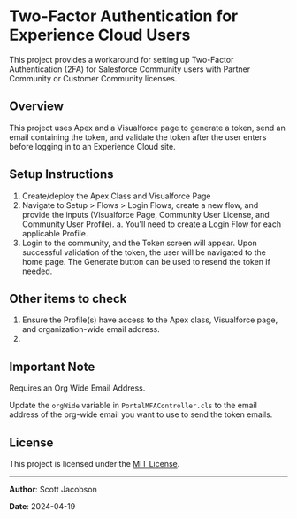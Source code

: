 # Two-Factor Authentication for Experience Cloud Users

This project provides a workaround for setting up Two-Factor Authentication (2FA) for Salesforce Community users with Partner Community or Customer Community licenses.

## Overview

This project uses Apex and a Visualforce page to generate a token, send an email containing the token, and validate the token after the user enters before logging in to an Experience Cloud site.

## Setup Instructions

1. Create/deploy the Apex Class and Visualforce Page
2. Navigate to Setup > Flows > Login Flows, create a new flow, and provide the inputs (Visualforce Page, Community User License, and Community User Profile).
    a. You'll need to create a Login Flow for each applicable Profile.
3. Login to the community, and the Token screen will appear. Upon successful validation of the token, the user will be navigated to the home page. The Generate button can be used to resend the token if needed.

## Other items to check

1. Ensure the Profile(s) have access to the Apex class, Visualforce page, and organization-wide email address.
2. 

## Important Note

Requires an Org Wide Email Address.

Update the `orgWide` variable in `PortalMFAController.cls` to the email address of the org-wide email you want to use to send the token emails.

## License

This project is licensed under the [MIT License](LICENSE).

---

**Author**: Scott Jacobson

**Date**: 2024-04-19